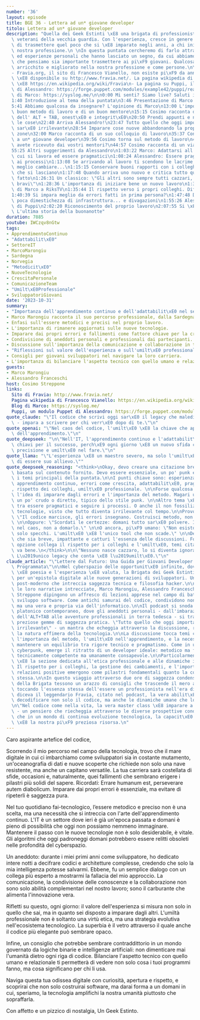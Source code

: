 ```yaml
---
number: '36'
layout: episode
title: BGE 36 - Lettera ad un* giovane developer
titolo: Lettera ad un* giovane developer
description: "Quella dei Geek Estinti \xE8 una brigata di professionisti stagionati,\
  \ veterani della vecchia guardia. Con l'esperienza, cresce in genere il desiderio\
  \ di trasmettere quel poco che si \xE8 imparato negli anni, a chi inizia ora nella\
  \ nostra professione.\n \nIn questa puntata cercheremo di farlo attraverso storie\
  \ ed esperienze personali che hanno lasciato un segno, da cui abbiamo imparato qualcosa\
  \ che pensiamo sia importante trasmettere ai pi\xF9 giovani. Qualcosa che ci ha\
  \ arricchito e migliorato nella nostra professione e come persone.\n\nLink vari:\n\
  - Fravia.org, il sito di Francesco Vianello, non esiste pi\xF9 da anni. Un mirror\
  \ \xE8 disponibile su http://www.fravia.net/. La pagina wikipedia di Francesco Vianello\
  \ \xE8 https://en.wikipedia.org/wiki/Fravia\n- La pagina su Puppi, il modulo puppet\
  \ di Alessandro: https://forge.puppet.com/modules/example42/puppi/readme\n- Il blog\
  \ di Marco: https://syslog.me/\n\n0:00 Mi senti? Siamo live? Saluti iniziali.\n\
  1:40 Introduzione al tema della puntata\n3:46 Presentazione di Marco Marongiu\n\
  5:41 Abbiamo qualcosa da insegnare? L'opinione di Marco\n13:00 L'importanza di un\
  \ buon metodo di lavoro e di un buon mentore\n15:15 Cosimo racconta della figuraccia\
  \ dell' ALT + TAB, onest\xE0 e integrit\xE0\n20:50 Prendi appunti e non farti ripetere\
  \ le cose\n22:40 Arriva Alessandro!\n23:47 Tutto quello che oggi importa, domani\
  \ sar\xE0 irrilevante\n28:54 Imparare cose nuove abbandonando la propria comfort\
  \ zone\n32:00 Marco racconta di un suo colloquio di lavoro\n35:37 Consigli di Alessandro\
  \ a un* giovane developer\n39:56 Cosimo torna sul metodo di lavoro\n41:08 Che consigli\
  \ avete ricevuto dai vostri mentori?\n44:57 Cosimo racconta di un viaggio in Germania\n\
  55:25 Altri suggerimenti da Alessandro\n1:03:22 Marco: Adattarsi all'ambiente in\
  \ cui si lavora ed essere pragmatici\n1:08:24 Alessandro: Essere pragmatici vs attenersi\
  \ ai processi\n1:13:08 Se arrivando al lavoro ti scendono le lacrime, forse \xE8\
  \ meglio cambiare...\n1:15:15 Conservare buoni rapporti con i colleghi e le aziende\
  \ che si lasciano\n1:17:48 Quando arriva uno nuovo e critica tutto quello che hai\
  \ fatto\n1:26:31 Un classico: \"Gli altri sono sempre tutti cazzari, noi siamo quelli\
  \ bravi\"\n1:28:36 L'importanza di iniziare bene un nuovo lavoro\n1:33:07 L'inizio\
  \ di Marco a RiksTV\n1:35:44 Il rispetto verso i propri colleghi. Differenze generazionali.\n\
  1:40:39 Si impara meglio da errori fatti in prima persona?\n1:47:48 Developer con\
  \ poca dimestichezza di infrastruttura... e divagazioni\n1:55:26 Alessandro parla\
  \ di Puppi\n2:02:20 Riconoscimento del proprio lavoro\n2:07:55 Si \xE8 fatto tardi:\
  \ L'ultima storia della buonanotte"
duration: 7885
youtube: IWCzqv8nGtw
tags:
- ApprendimentoContinuo
- "Adattabilit\xE0"
- SettoreIT
- MarcoMarongiu
- Sardegna
- Norvegia
- "Metodicit\xE0"
- NuoveTecnologie
- CrescitaPersonale
- ComunicazioneTeam
- "Umilt\xE0Professionale"
- SviluppatoriGiovani
date: '2023-10-31'
summary:
- "Importanza dell'apprendimento continuo e dell'adattabilit\xE0 nel settore IT."
- Marco Marongiu racconta il suo percorso professionale, dalla Sardegna alla Norvegia.
- Enfasi sull'essere metodici e precisi nel proprio lavoro.
- L'importanza di rimanere aggiornati sulle nuove tecnologie.
- Imparare dai propri errori e fallimenti come fattore chiave per la crescita.
- Condivisione di aneddoti personali e professionali dai partecipanti.
- Discussione sull'importanza della comunicazione e collaborazione in team.
- "Riflessioni sul valore dell'esperienza e sull'umilt\xE0 professionale."
- Consigli per giovani sviluppatori nel navigare la loro carriera.
- L'importanza di bilanciare l'aspetto tecnico con quello umano e relazionale.
guests:
- Marco Marongiu
- Alessandro Franceschi
host: Cosimo Streppone
links:
  Sito di Fravia: http://www.fravia.net/
  Pagina wikipedia di Francesco Vianello: https://en.wikipedia.org/wiki/Fravia
  Blog di Marco: https://syslog.me/
  Puppi, un modulo Puppet di Alessandro: https://forge.puppet.com/modules/example42/puppi
quote_claude: "\"Il codice che scrivi oggi sar\xE0 il legacy che maledirai domani\
  \ - impara a scrivere per chi verr\xE0 dopo di te.\"\n"
quote_openai: "\"Nel caos del codice, l'umilt\xE0 \xE8 la chiave che apre le porte\
  \ dell'apprendimento.\"\n"
quote_deepseek: "\n\"Nell'IT, l'apprendimento continuo e l'adattabilit\xE0 sono le\
  \ chiavi per il successo, perch\xE9 ogni giorno \xE8 un nuovo sfida che richiede\
  \ precisione e umilt\xE0 nel fare.\"\n"
quote_llama: "\"L'esperienza \xE8 un maestro severo, ma solo l'umilt\xE0 ti permette\
  \ di essere suo allievo.\""
quote_deepseek_reasoning: "<think>\nOkay, devo creare una citazione breve e memorabile\
  \ basata sul contenuto fornito. Devo essere essenziale, un po' punk e riflettere\
  \ i temi principali della puntata.\n\nI punti chiave sono: esperienza da trasmettere,\
  \ apprendimento continuo, errori come crescita, adattabilit\xE0, pragmaticit\xE0\
  , rispetto dei colleghi, umilt\xE0 professionale. \n\nForse qualcosa che unisca\
  \ l'idea di imparare dagli errori e l'importanza del metodo. Magari usando un linguaggio\
  \ un po' crudo o diretto, tipico dello stile punk. \n\nAltro tema \xE8 l'equilibrio\
  \ tra essere pragmatici e seguire i processi. O anche il non fossilizzarsi sulle\
  \ tecnologie, visto che tutto diventa irrilevante col tempo.\n\nProvo a sintetizzare:\
  \ \"Il codice marcisce, gli errori insegnano. Costruisci metodo, non monumenti.\"\
  \ \n\nOppure: \"Scordati le certezze: domani tutto sar\xE0 polvere. Impara a navigare\
  \ nel caos, non a domarlo.\" \n\nO ancora, pi\xF9 umano: \"Non esistono cazzari,\
  \ solo specchi. L'umilt\xE0 \xE8 l'unico tool che non scade.\" \n\nDevo controllare\
  \ che sia breve, impattante e catturi l'essenza delle discussioni. Forse la terza\
  \ opzione collega il rispetto per i colleghi e l'umilt\xE0, temi citati. S\xEC,\
  \ va bene.\n</think>\n\n\"Nessuno nasce cazzaro, lo si diventa ignorando gli specchi.\
  \ L\u2019unico legacy che conta \xE8 l\u2019umilt\xE0.\"\n"
claude_article: "\"Lettere dal Futuro: Una Guida per Giovani Developer nell'Era dell'Obsolescenza\
  \ Programmata\"\n\nNel cyberspazio delle opportunit\xE0 infinite, dove il codice\
  \ \xE8 poesia e l'esperienza \xE8 valuta, la Brigata dei Geek Estinti si riunisce\
  \ per un'epistola digitale alle nuove generazioni di sviluppatori. Un manifesto\
  \ post-moderno che intreccia saggezza tecnica e filosofia hacker.\n\nAttraverso\
  \ le loro narrative intrecciate, Marco Marongiu, Alessandro Franceschi e Cosimo\
  \ Streppone dipingono un affresco di lezioni apprese nel campo di battaglia dello\
  \ sviluppo software. Come antichi samurai del codice, condividono non solo tecniche,\
  \ ma una vera e propria via dell'informatico.\n\nIl podcast si snoda come un dialogo\
  \ platonico contemporaneo, dove gli aneddoti personali - dall'imbarazzante incidente\
  \ dell'ALT+TAB alle avventure professionali in terra tedesca - si trasformano in\
  \ preziose gemme di saggezza pratica. \"Tutto quello che oggi importa, domani sar\xE0\
  \ irrilevante\" - un mantra che echeggia attraverso la discussione, ricordandoci\
  \ la natura effimera della tecnologia.\n\nLa discussione tocca temi cruciali come\
  \ l'importanza del metodo, l'umilt\xE0 nell'apprendimento, e la necessit\xE0 di\
  \ mantenere un equilibrio tra rigore tecnico e pragmatismo. Come in un manifesto\
  \ cyberpunk, emerge il ritratto di un developer ideale: metodico ma flessibile,\
  \ tecnicamente competente ma umanamente consapevole.\n\nParticolarmente illuminante\
  \ \xE8 la sezione dedicata all'etica professionale e alle dinamiche interpersonali.\
  \ Il rispetto per i colleghi, la gestione dei cambiamenti, e l'importanza di mantenere\
  \ relazioni positive emergono come pilastri fondamentali quanto la competenza tecnica\
  \ stessa.\n\nIn questo viaggio attraverso due ore di saggezza condensata, i veterani\
  \ della Brigata tessono un arazzo di consigli che trascende il mero aspetto tecnico,\
  \ toccando l'essenza stessa dell'essere un professionista nell'era digitale. Come\
  \ diceva il leggendario Fravia, citato nel podcast, la vera abilit\xE0 sta nel saper\
  \ decodificare non solo il codice, ma anche le dinamiche umane che lo circondano.\n\
  \n\"Nel codice come nella vita, la vera master class \xE8 imparare a imparare\"\
  \ - un pensiero che riecheggia attraverso le diverse prospettive condivise, ricordandoci\
  \ che in un mondo di continua evoluzione tecnologica, la capacit\xE0 di adattamento\
  \ \xE8 la nostra pi\xF9 preziosa risorsa.\n"
---
```

Caro aspirante artefice del codice,

Scorrendo il mio percorso nel campo della tecnologia, trovo che il mare digitale in cui ci imbarchiamo come sviluppatori sia in costante mutamento, un'oceanografia di dati e nuove scoperte che richiede non solo una nave resistente, ma anche un capitano versatile. La tua carriera sarà costellata di sfide, occasioni e, naturalmente, quei fallimenti che sembrano erigere i pilastri più solidi del sapere. Ricordati: Errare humanum est, perseverare autem diabolicum. Imparare dai propri errori è essenziale, ma evitare di ripeterli è saggezza pura.

Nel tuo quotidiano fai-tecnologico, l’essere metodico e preciso non è una scelta, ma una necessità che si intreccia con l'arte dell'apprendimento continuo. L'IT è un settore dove ieri è già un'epoca passata e domani è pieno di possibilità che oggi non possiamo nemmeno immaginare. Mantenere il passo con le nuove tecnologie non è solo desiderabile, è vitale. Gli algoritmi che oggi padroneggi domani potrebbero essere relitti obsoleti nelle profondità del cyberspazio.

Un aneddoto: durante i miei primi anni come sviluppatore, ho dedicato intere notti a decifrare codici e architetture complesse, credendo che solo la mia intelligenza potesse salvarmi. Ebbene, fu un semplice dialogo con un collega più esperto a mostrarmi la fallacia del mio approccio. La comunicazione, la condivisione delle conoscenze e la collaborazione non sono solo abilità complementari nel nostro lavoro; sono il carburante che alimenta l'innovazione vera.

Rifletti su questo, ogni giorno: il valore dell'esperienza si misura non solo in quello che sai, ma in quanto sei disposto a imparare dagli altri. L'umiltà professionale non è soltanto una virtù etica, ma una strategia evolutiva nell'ecosistema tecnologico. La superbia è il vetro attraverso il quale anche il codice più elegante può sembrare opaco.

Infine, un consiglio che potrebbe sembrare contraddittorio in un mondo governato da logiche binarie e intelligenze artificiali: non dimenticare mai l'umanità dietro ogni riga di codice. Bilanciare l'aspetto tecnico con quello umano e relazionale ti permetterà di vedere non solo cosa i tuoi programmi fanno, ma cosa significano per chi li usa.

Naviga questa tua odissea digitale con curiosità, apertura e rispetto, e scoprirai che non solo costruirai software, ma darai forma a un domani in cui, speriamo, la tecnologia amplifichi la nostra umanità piuttosto che sopraffarla.

Con affetto e un pizzico di nostalgia,
Un Geek Estinto.